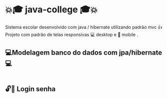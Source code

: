# :collision::mortar_board: java-college :mortar_board::collision:

Sistema escolar desenvolvido com java / hibernate utilizando padrão mvc :+1:
  Projeto com padrão de telas responsivas :computer: desktop e :iphone: mobile .

## :computer:Modelagem banco do dados com jpa/hibernate:computer:

![]()

## :unlock::key: Login senha

![]()
